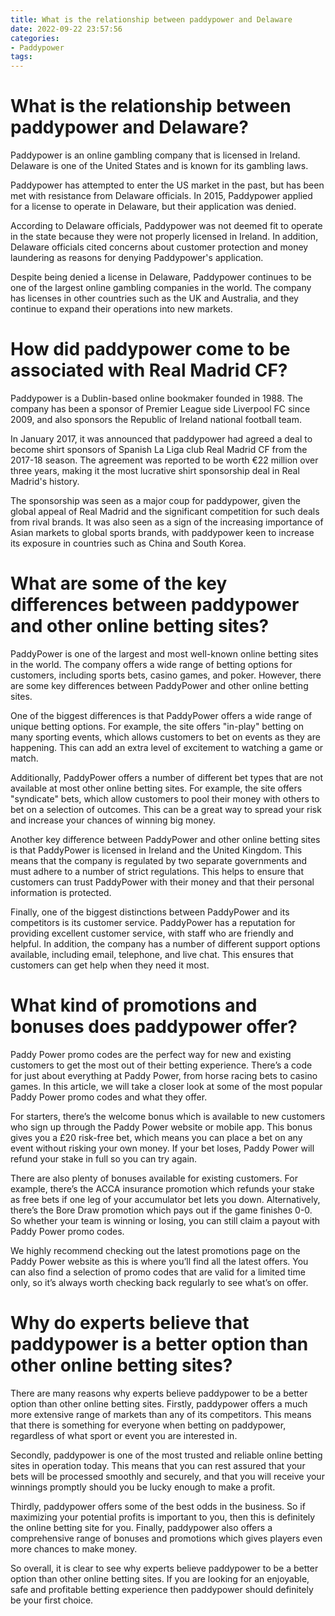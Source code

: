 ```yaml
---
title: What is the relationship between paddypower and Delaware
date: 2022-09-22 23:57:56
categories:
- Paddypower
tags:
---
```



#  What is the relationship between paddypower and Delaware?

Paddypower is an online gambling company that is licensed in Ireland. Delaware is one of the United States and is known for its gambling laws.

Paddypower has attempted to enter the US market in the past, but has been met with resistance from Delaware officials. In 2015, Paddypower applied for a license to operate in Delaware, but their application was denied.

According to Delaware officials, Paddypower was not deemed fit to operate in the state because they were not properly licensed in Ireland. In addition, Delaware officials cited concerns about customer protection and money laundering as reasons for denying Paddypower's application.

Despite being denied a license in Delaware, Paddypower continues to be one of the largest online gambling companies in the world. The company has licenses in other countries such as the UK and Australia, and they continue to expand their operations into new markets.

#  How did paddypower come to be associated with Real Madrid CF?

Paddypower is a Dublin-based online bookmaker founded in 1988. The company has been a sponsor of Premier League side Liverpool FC since 2009, and also sponsors the Republic of Ireland national football team.

In January 2017, it was announced that paddypower had agreed a deal to become shirt sponsors of Spanish La Liga club Real Madrid CF from the 2017-18 season. The agreement was reported to be worth €22 million over three years, making it the most lucrative shirt sponsorship deal in Real Madrid's history.

The sponsorship was seen as a major coup for paddypower, given the global appeal of Real Madrid and the significant competition for such deals from rival brands. It was also seen as a sign of the increasing importance of Asian markets to global sports brands, with paddypower keen to increase its exposure in countries such as China and South Korea.

#  What are some of the key differences between paddypower and other online betting sites?

PaddyPower is one of the largest and most well-known online betting sites in the world. The company offers a wide range of betting options for customers, including sports bets, casino games, and poker. However, there are some key differences between PaddyPower and other online betting sites.

One of the biggest differences is that PaddyPower offers a wide range of unique betting options. For example, the site offers "in-play" betting on many sporting events, which allows customers to bet on events as they are happening. This can add an extra level of excitement to watching a game or match.

Additionally, PaddyPower offers a number of different bet types that are not available at most other online betting sites. For example, the site offers "syndicate" bets, which allow customers to pool their money with others to bet on a selection of outcomes. This can be a great way to spread your risk and increase your chances of winning big money.

Another key difference between PaddyPower and other online betting sites is that PaddyPower is licensed in Ireland and the United Kingdom. This means that the company is regulated by two separate governments and must adhere to a number of strict regulations. This helps to ensure that customers can trust PaddyPower with their money and that their personal information is protected.

Finally, one of the biggest distinctions between PaddyPower and its competitors is its customer service. PaddyPower has a reputation for providing excellent customer service, with staff who are friendly and helpful. In addition, the company has a number of different support options available, including email, telephone, and live chat. This ensures that customers can get help when they need it most.

#  What kind of promotions and bonuses does paddypower offer?

Paddy Power promo codes are the perfect way for new and existing customers to get the most out of their betting experience. There’s a code for just about everything at Paddy Power, from horse racing bets to casino games. In this article, we will take a closer look at some of the most popular Paddy Power promo codes and what they offer.

For starters, there’s the welcome bonus which is available to new customers who sign up through the Paddy Power website or mobile app. This bonus gives you a £20 risk-free bet, which means you can place a bet on any event without risking your own money. If your bet loses, Paddy Power will refund your stake in full so you can try again.

There are also plenty of bonuses available for existing customers. For example, there’s the ACCA insurance promotion which refunds your stake as free bets if one leg of your accumulator bet lets you down. Alternatively, there’s the Bore Draw promotion which pays out if the game finishes 0-0. So whether your team is winning or losing, you can still claim a payout with Paddy Power promo codes.

We highly recommend checking out the latest promotions page on the Paddy Power website as this is where you’ll find all the latest offers. You can also find a selection of promo codes that are valid for a limited time only, so it’s always worth checking back regularly to see what’s on offer.

#  Why do experts believe that paddypower is a better option than other online betting sites?

There are many reasons why experts believe paddypower to be a better option than other online betting sites. Firstly, paddypower offers a much more extensive range of markets than any of its competitors. This means that there is something for everyone when betting on paddypower, regardless of what sport or event you are interested in.

Secondly, paddypower is one of the most trusted and reliable online betting sites in operation today. This means that you can rest assured that your bets will be processed smoothly and securely, and that you will receive your winnings promptly should you be lucky enough to make a profit.

Thirdly, paddypower offers some of the best odds in the business. So if maximizing your potential profits is important to you, then this is definitely the online betting site for you. Finally, paddypower also offers a comprehensive range of bonuses and promotions which gives players even more chances to make money.

So overall, it is clear to see why experts believe paddypower to be a better option than other online betting sites. If you are looking for an enjoyable, safe and profitable betting experience then paddypower should definitely be your first choice.